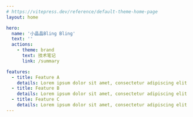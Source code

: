 ```yaml
---
# https://vitepress.dev/reference/default-theme-home-page
layout: home

hero:
  name: '小晶晶Bling Bling'
  text: ''
  actions:
    - theme: brand
      text: 技术笔记
      link: /summary

features:
  - title: Feature A
    details: Lorem ipsum dolor sit amet, consectetur adipiscing elit
  - title: Feature B
    details: Lorem ipsum dolor sit amet, consectetur adipiscing elit
  - title: Feature C
    details: Lorem ipsum dolor sit amet, consectetur adipiscing elit
---
```

